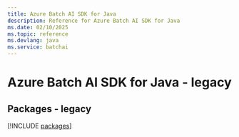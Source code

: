 ```yaml
---
title: Azure Batch AI SDK for Java
description: Reference for Azure Batch AI SDK for Java
ms.date: 02/10/2025
ms.topic: reference
ms.devlang: java
ms.service: batchai
---
```

# Azure Batch AI SDK for Java - legacy
## Packages - legacy
[!INCLUDE [packages](batch-ai-index.md)]